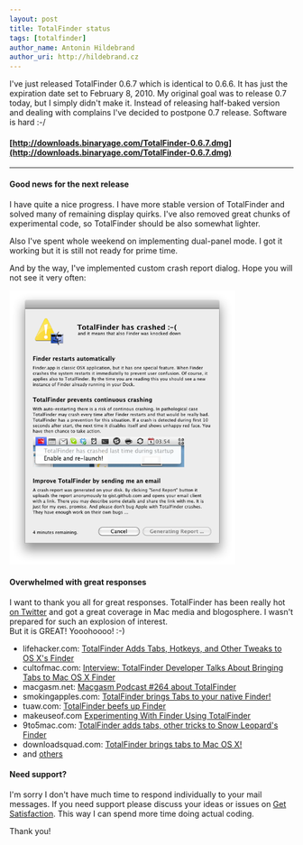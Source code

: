 ```yaml
---
layout: post
title: TotalFinder status
tags: [totalfinder]
author_name: Antonin Hildebrand
author_uri: http://hildebrand.cz
---
```


I've just released TotalFinder 0.6.7 which is identical to 0.6.6. It has just the expiration date set to February 8, 2010. My original goal was to release 0.7 today, but I simply didn't make it. Instead of releasing half-baked version and dealing with complains I've decided to postpone 0.7 release. Software is hard :-/

#### **[http://downloads.binaryage.com/TotalFinder-0.6.7.dmg](http://downloads.binaryage.com/TotalFinder-0.6.7.dmg)**

---

#### Good news for the next release

I have quite a nice progress. I have more stable version of TotalFinder and solved many of remaining display quirks. I've also removed great chunks of experimental code, so TotalFinder should be also somewhat lighter.

Also I've spent whole weekend on implementing dual-panel mode. I got it working but it is still not ready for prime time.

And by the way, I've implemented custom crash report dialog. Hope you will not see it very often:

<img src="/images/new-crash-report-dialog.png" width="400">

#### Overwhelmed with great responses

I want to thank you all for great responses. TotalFinder has been really hot [on Twitter](http://search.twitter.com/search?q=totalfinder) and got a great coverage in Mac media and blogosphere. I wasn't prepared for such an explosion of interest.<br>But it is GREAT! Yooohoooo! :-)

* lifehacker.com: [TotalFinder Adds Tabs, Hotkeys, and Other Tweaks to OS X's Finder](http://lifehacker.com/5449240/totalfinder-adds-tabs-hotkeys-and-other-tweaks-to-os-xs-finder)
* cultofmac.com: [Interview: TotalFinder Developer Talks About Bringing Tabs to Mac OS X Finder](http://www.cultofmac.com/interview-totalfinder-developer-talks-about-bringing-tabs-to-mac-os-x-finder)
* macgasm.net: [Macgasm Podcast #264 about TotalFinder](http://www.macgasm.net/2010/01/22/macgasm-podcast-264/)
* smokingapples.com: [TotalFinder brings Tabs to your native Finder!](http://smokingapples.com/software/reviews/totalfinder-mac/)
* tuaw.com: [TotalFinder beefs up Finder](http://www.tuaw.com/2010/01/14/totalfinder-beefs-up-finder)
* makeuseof.com [Experimenting With Finder Using TotalFinder](http://www.makeuseof.com/tag/experimenting-finder-totalfinder-mac/)
* 9to5mac.com: [TotalFinder adds tabs, other tricks to Snow Leopard's Finder](http://9to5mac.com/node/13005)
* downloadsquad.com: [TotalFinder brings tabs to Mac OS X!](http://www.downloadsquad.com/2010/01/14/totalfinder-brings-tabs-to-mac-os-x/)
* and [others](http://www.google.cz/search?q=totalfinder+review)

#### Need support?

I'm sorry I don't have much time to respond individually to your mail messages. If you need support please discuss your ideas or issues on [Get Satisfaction](http://getsatisfaction.com/binaryage). This way I can spend more time doing actual coding. 

Thank you!